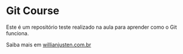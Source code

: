 # Git Course

Este é um repositório teste realizado na aula para aprender como o Git funciona.

Saiba mais em [willianjusten.com.br](http://willianjusten.com.br)
